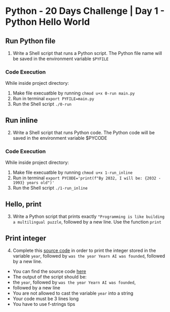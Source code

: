 # Python - 20 Days Challenge | Day 1 - Python Hello World

## Run Python file

1. Write a Shell script that runs a Python script. The Python file name will be saved in the environment variable `$PYFILE`

### Code Execution

While inside project directory:

1. Make file execuatble by running `chmod u+x 0-run main.py`
2. Run in terminal `export PYFILE=main.py`
3. Run the Shell script `./0-run`

## Run inline

2. Write a Shell script that runs Python code. The Python code will be saved in the environment variable $PYCODE

### Code Execution

While inside project directory:

1. Make file execuatble by running `chmod u+x 1-run_inline`
2. Run in terminal `export PYCODE='print(f"By 2032, I will be: {2032 - 1993} years old")'`
3. Run the Shell script `./1-run_inline`

## Hello, print

3. Write a Python script that prints exactly `"Programming is like building a multilingual puzzle`, followed by a new line. Use the function `print`

## Print integer

4. Complete this [source code](https://github.com/Jokmonsimon/source-codes/blob/main/0x01.py) in order to print the integer stored in the variable `year`, followed by `was the year Yearn AI was founded`, followed by a new line.

- You can find the source code [here](https://github.com/Jokmonsimon/source-codes/blob/main/0x01.py)
- The output of the script should be:
- the `year`, followed by `was the year Yearn AI was founded`,
- followed by a new line
- You are not allowed to cast the variable `year` into a string
- Your code must be 3 lines long
- You have to use f-strings tips
